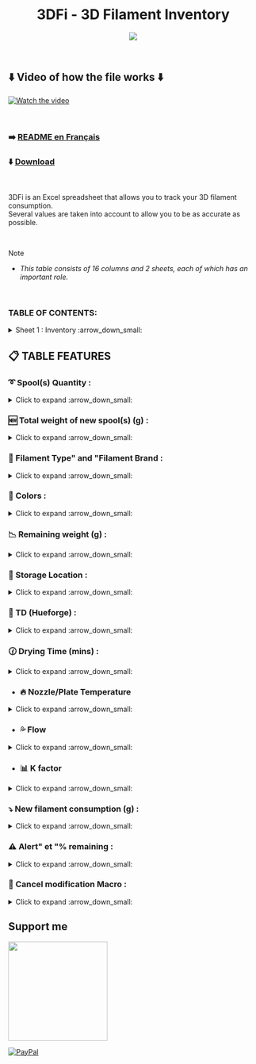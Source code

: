 <h1 align="center">3DFi - 3D Filament Inventory</h1>

<p align="center">  
  <img src="https://github.com/user-attachments/assets/7dfce432-5eb8-4d2b-8eec-9790c35aeeca"/>  
</p>

<br />

## ⬇️ Video of how the file works ⬇️<br>

[![Watch the video](https://github.com/user-attachments/assets/29f38d4c-c530-4949-a487-fa41f8b59640)](https://youtu.be/bSyMhTsakyI)

<br />



### :arrow_right: [README en Français](https://github.com/KORSiRO/3DFi_3D-Filament-Inventory/blob/main/README_FR.md)

### ⬇️ [Download](https://github.com/KORSiRO/3DFi_3D-Filament-Inventory/releases)

<br />

3DFi is an Excel spreadsheet that allows you to track your 3D filament consumption.<br>
Several values are taken into account to allow you to be as accurate as possible.

<br />

> [!NOTE]
>* *This table consists of 16 columns and 2 sheets, each of which has an important role.*

<br />

### TABLE OF CONTENTS:
<details>

<summary>Sheet 1 : Inventory :arrow_down_small:</summary><br>

- :curly_loop: [Spool(s) Quantity](https://github.com/KORSiRO/3DFi_3D-Filament-Inventory/blob/main/README.md#curly_loop-spools-quantity-)
- :new: [Total weight of new spool(s) (g)](https://github.com/KORSiRO/3DFi_3D-Filament-Inventory/blob/main/README_EN.md#new-total-weight-of-new-spools-g-)
- :memo: [Filament Type" and "Filament Brand](https://github.com/KORSiRO/3DFi_3D-Filament-Inventory/blob/main/README_EN.md#memo-filament-type-and-filament-brand-)
- :art: [Colors](https://github.com/KORSiRO/3DFi_3D-Filament-Inventory/blob/main/README_EN.md#art-colors-)
- :chart_with_downwards_trend: [Remaining weight (g)](https://github.com/KORSiRO/3DFi_3D-Filament-Inventory/blob/main/README_EN.md#chart_with_downwards_trend-remaining-weight-g-)
- :file_folder: [Storage Location](https://github.com/KORSiRO/3DFi_3D-Filament-Inventory/blob/main/README_EN.md#file_folder-storage-location-)
- :flower_playing_cards: [TD (Hueforge)](https://github.com/KORSiRO/3DFi_3D-Filament-Inventory/blob/main/README_EN.md#flower_playing_cards-td-hueforge-)
- :clock130: [Drying time (mins)](https://github.com/KORSiRO/3DFi_3D-Filament-Inventory/blob/main/README_EN.md#clock130-drying-time-mins-)
- :fire: [Nozzle/Plate Temperature](https://github.com/KORSiRO/3DFi_3D-Filament-Inventory/tree/main#fire-nozzleplate-temperature)
- :sweat_drops: [Flow](https://github.com/KORSiRO/3DFi_3D-Filament-Inventory/tree/main#sweat_drops-flow)
- :bar_chart: [K factor](https://github.com/KORSiRO/3DFi_3D-Filament-Inventory/tree/main#bar_chart-k-factor)
- :arrow_heading_down: [New filament consumption (g)](https://github.com/KORSiRO/3DFi_3D-Filament-Inventory/blob/main/README_EN.md#arrow_heading_down-nouvelle-consommation-de-filament)
- :warning: [Alert" and "% remaining](https://github.com/KORSiRO/3DFi_3D-Filament-Inventory/blob/main/README_EN.md#warning-alert-et--remaining-)
- 🔲 [Cancel modification Macro](https://github.com/KORSiRO/3DFi_3D-Filament-Inventory/blob/main/README_EN.md#black_square_button-macro-annuler-la-modification)

<br />

</details>  

## :clipboard: TABLE FEATURES


### :curly_loop: Spool(s) Quantity :
<details>

<summary>Click to expand :arrow_down_small:</summary><br>

Present to indicate the number of identical reels for the same line.

<br />

</details> 

### :new: Total weight of new spool(s) (g) :
<details>

<summary>Click to expand :arrow_down_small:</summary><br>

Present to provide the total weight in grams of the identical spool(s) for the same line.
   
<br>
   
> <ins>Ex:</ins> if you have in your inventory 3 spools of Bambu Lab brand black filament of 1kg each, enter "3000g"

<br />

</details> 

### :memo: Filament Type" and "Filament Brand :
<details>

<summary>Click to expand :arrow_down_small:</summary><br>

<p align="center">  
<img src="https://github.com/user-attachments/assets/39a6704a-9d40-4134-b052-baa9dc709743"/>
</p>  

These 2 columns contain 2 lists: **`"Filament Type"`** and **`"Filament Brand"`**  
The sources for these lists are available in the **`"Materials"`** sheet.  
They already contain more than **`150 pre-recorded data`**.

<br />

<p align="center">  
<img src="https://github.com/user-attachments/assets/9f642785-ef45-4da9-bb6b-6d1ad0d2ab7c"/>
</p>  

These lists can be modified to add one or more filament types/brands.  
Simply add what you want in the corresponding column so that you can then find it in the list of the corresponding column on the **`"Inventory"`** sheet.

<br />

</details>

### :art: Colors :
<details>

<summary>Click to expand :arrow_down_small:</summary><br>

  As you will have understood, this column supports the color of the filament. 

<br />

</details>

### :chart_with_downwards_trend: Remaining weight (g) :
<details>

<summary>Click to expand :arrow_down_small:</summary><br>

This column allows you to obtain the remaining weight of a reel taking into account 2 values:  
- The **`"Total weight of new spool(s) (g)"`**
- The **`"New filament consumption in (g)"`**<br>

<br>

  > <ins>Ex:</ins> If you enter 1 spool of 1000g (new) on the first line and you wish to deduct the quantity of filament used by a print in progress in the column "New filament consumption in (g )",
  > an automatic subtraction is carried out in the "Remaining weight" column to give you the most accurate result possible of the remaining quantity.

<br />

</details>

### :file_folder: Storage Location :
<details>

<summary>Click to expand :arrow_down_small:</summary><br>

Makes it easier to find your reels if they are stored in different places in your workshop, office or dedicated room. 

<br />

</details>

### :flower_playing_cards: TD (Hueforge) :
<details>

<summary>Click to expand :arrow_down_small:</summary><br>

HueForge's TD is a number indicating the amount of light the filament lets through.  
Useful if you often print Hueforge to have this value quickly in front of you depending on the filament used.

<br />

</details>

### :clock130: Drying Time (mins) :
<details>

<summary>Click to expand :arrow_down_small:</summary><br>

As for "TD (Hueforge)" it is a value that is interesting to have in front of you quickly when you need it.

<br />

</details>

- ### :fire: Nozzle/Plate Temperature 
<details>

<summary>Click to expand :arrow_down_small:</summary><br>

Do I really need you to explain what this cell is for? :stuck_out_tongue_winking_eye:

<br />

</details>

- ### :sweat_drops: Flow
<details>

<summary>Click to expand :arrow_down_small:</summary><br>

The **`Flow`** corresponds to the volume of filament passing through the extruder.<br>

<br />

</details>

- ### :bar_chart: K factor
<details>

<summary>Click to expand :arrow_down_small:</summary><br>

As a reminder, the K Factor is a value used to determine the maximum printing speed while limiting mechanical vibrations.<br>
In other words, the K Factor makes it possible to adjust the acceleration in the movement of the axes to guarantee a good balance between speed and quality

<br />

</details>

### :arrow_heading_down: New filament consumption (g) : 
<details>

<summary>Click to expand :arrow_down_small:</summary><br>

Briefly mentioned in the previous part, the column **`"New filament consumption in (g)"`** allows you to automatically subtract the filament consumption of a print in progress from the remaining weight of one or more spools.< br>
The last weight that appears in the **`"Remaining weight"`** column is in memory.<br>
If you enter a **`New filament consumption`** the subtraction continues from the last weight in memory.

<br>

> <ins>Ex:</ins> If you enter a remaining weight of for example 800g and a print plans to use 200g of filament,<br>
> by entering the value of 200g in the column **`"New filament consumption in (g)"`** the remaining weight is automatically adjusted (800-200 = 600g remaining).<br>*
> Always to allow you to have precise monitoring of your usage.

<br />

</details>



### :warning: Alert" et "% remaining : 
<details>

<summary>Click to expand :arrow_down_small:</summary><br>

These two columns are a little different from the others.  
They tell you with text and a bright color that your filament is almost exhausted.  
No need to manually enter a value, everything is automated.  

<p align="center">  
<img src="https://github.com/user-attachments/assets/375273c1-49d3-4407-9b73-8b8c07cb00ba"/>
</p>

<br>

> <ins>Ex:</ins> If you enter a total weight of new spools for 1 spool of 1000g and a print in progress consumes 200g of filament, then you enter this value (200g) in the "New consumption" column of filament in (g)".<br>
> As a result, the remaining weight will therefore be 800g and will be automatically entered in the “Remaining weight” column.<br>
> At the same time, the “% remaining” cell gives you this information by comparing the “Total weight of new spool(s) (g)” column with the “Remaining weight” column.<br>
> When the remaining weight in grams reaches 30% of the initial value in grams of the new spool, the complete line changes color and the text "⚠️Filament soon exhausted" appears in the "Alert" column.<br>
> Giving you the information to think about replacing your spool shortly. 

<br />

</details>

### :black_square_button: Cancel modification Macro : 
<details>
  
<summary>Click to expand :arrow_down_small:</summary><br>

Using this macro (button) you can cancel the last modification made to the **`Remaining weight`** column in relation to a value entered in the **`New filament consumption`** column<br>
This macro works with each press: cancellation of the previous modification.  

<p align="center">  
<img src="https://github.com/user-attachments/assets/363b2807-f869-4251-a2e5-820e2e901deb"/>
</p>

<br>

> <ins>Ex:</ins> If you enter a remaining weight of 800g and a new filament consumption of 200g when you wanted to enter 150g,
> this button (macro) allows you, as its name suggests, to cancel the last modification made to the Remaining weight column compared to the value entered in New filament consumption.<br>

<br />

</details>


## Support me  
<a href="https://ko-fi.com/korsiro"><img src="https://ko-fi.com/img/githubbutton_sm.svg" width="200"></a>

[![PayPal](https://img.shields.io/badge/PayPal-00457C?style=for-the-badge&logo=paypal&logoColor=white)](https://paypal.me/korsiro)
